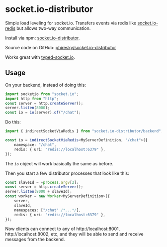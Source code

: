 # socket.io-distributor

Simple load leveling for socket.io. Transfers events via redis like [socket.io-redis](https://github.com/socketio/socket.io-redis) but allows two-way communication.

Install via npm: [socket.io-distributor](https://www.npmjs.com/package/socket.io-distributor).

Source code on GitHub: [phiresky/socket.io-distributor](https://github.com/phiresky/socket.io-distributor)

Works great with [typed-socket.io](https://github.com/phiresky/typed-socket.io).

## Usage


On your backend, instead of doing this:

```ts
import socketio from "socket.io";
import http from "http";
const server = http.createServer();
server.listen(8000);
const io = io(server).of("/chat");
```

Do this:

```ts
import { indirectSocketViaRedis } from "socket.io-distributor/backend";

const io = indirectSocketViaRedis<MyServerDefinition, "/chat">({
    namespace: "/chat",
    redis: { uri: "redis://localhost:6379" },
});
```

The `io` object will work basically the same as before.

Then you start a few distributor processes that look like this:

```ts
const slaveId = +process.argv[2];
const server = http.createServer();
server.listen(8000 + slaveId);
const worker = new Worker<MyServerDefinition>({
    server,
    slaveId,
    namespaces: ["/chat" /*...*/],
    redis: { uri: "redis://localhost:6379" },
});
```

Now clients can connect to any of http://localhost:8001, http://localhost:8002, etc, and they will be able to send and receive messages from the backend.
